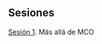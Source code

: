 ## Sesiones

[Sesión 1](https://rojasirvin.github.io/ECNII2020/sesiones/s1/sesion1.html#1). Más allá de MCO

<!---
#2. Sesión 2. Revisión de regresión lineal y teoría asintótica
-->
